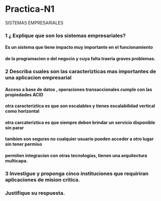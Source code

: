 # Practica-N1
SISTEMAS EMPRESARIALES
###  1 ¿ Explique que son los sistemas empresariales?
#### Es un sistema que tiene impacto  muy importante en el funcionamiento
#### de la programacion o del negocio y cuya falta traeria graves problemas.
###  2 Describa cuales son las caracterizticas mas importantes de una aplicacion empresarial
#### Acceso a base de datos , operaciones transaccionales cumple con las propiedades ACID
#### otra caracteriztica es que son escalables y tienes escalabilidad vertical como horizontal
#### otra carcateriztica es que siempre deben brindar un servicio disponible sin parar
#### tambien son seguras no cualquier usuario pueden acceder a otro lugar sin tener permiso
#### permiten integracion con otras tecnologias, tienen una arquitectura multicapa.
###  3 Investigue y proponga cinco instituciones que requiriran aplicaciones de mision critica.
###    Justifique su respuesta. 
